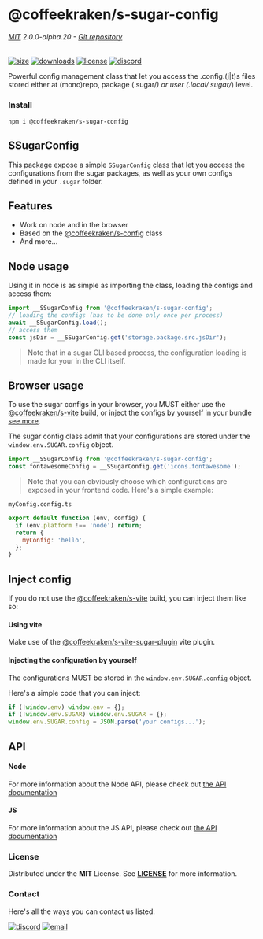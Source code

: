 <!-- This file has been generated using
     the "@coffeekraken/s-markdown-builder" package.
     !!! Do not edit it directly... -->


<!-- header -->
# @coffeekraken/s-sugar-config

###### [MIT](./license) 2.0.0-alpha.20 - [Git repository]()

<!-- shields -->
[![size](https://shields.io/bundlephobia/min/@coffeekraken/s-sugar-config?style=for-the-badge)](https://www.npmjs.com/package/@coffeekraken/s-sugar-config)
[![downloads](https://shields.io/npm/dm/@coffeekraken/s-sugar-config?style=for-the-badge)](https://www.npmjs.com/package/@coffeekraken/s-sugar-config)
[![license](https://shields.io/npm/l/@coffeekraken/s-sugar-config?style=for-the-badge)](./LICENSE)
[![discord](https://img.shields.io/discord/940362961682333767?color=5100FF&amp;label=Join%20us%20on%20Discord&amp;style=for-the-badge)](https://discord.gg/HzycksDJ)

<!-- description -->
Powerful config management class that let you access the .config.(j|t)s files stored either at (mono)repo, package (.sugar/*) or user (.local/.sugar/*) level.

<!-- install -->
### Install

```shell
npm i @coffeekraken/s-sugar-config

```

<!-- body -->

<!--
/**
* @name            README
* @namespace       doc
* @type            Markdown
* @platform        md
* @status          stable
* @menu            Documentation           /doc/readme
*
* @since           2.0.0
* @author    Olivier Bossel <olivier.bossel@gmail.com> (https://coffeekraken.io)
*/
-->

## SSugarConfig

This package expose a simple `SSugarConfig` class that let you access the configurations from the sugar packages, as well as your own configs defined in your `.sugar` folder.

## Features

-   Work on node and in the browser
-   Based on the [@coffeekraken/s-config](/package/@coffeekraken/s-config/doc/readme) class
-   And more...

## Node usage

Using it in node is as simple as importing the class, loading the configs and access them:

```js
import __SSugarConfig from '@coffeekraken/s-sugar-config';
// loading the configs (has to be done only once per process)
await __SSugarConfig.load();
// access them
const jsDir = __SSugarConfig.get('storage.package.src.jsDir');

```

> Note that in a sugar CLI based process, the configuration loading is made for your in the CLI itself.

## Browser usage

To use the sugar configs in your browser, you MUST either use the [@coffeekraken/s-vite](/package/@coffeekraken/s-vite) build, or inject the configs by yourself in your bundle [see more](#inject-config).

The sugar config class admit that your configurations are stored under the `window.env.SUGAR.config` object.

```js
import __SSugarConfig from '@coffeekraken/s-sugar-config';
const fontawesomeConfig = __SSugarConfig.get('icons.fontawesome');

```

> Note that you can obviously choose which configurations are exposed in your frontend code. Here's a simple example:

`myConfig.config.ts`

```js
export default function (env, config) {
  if (env.platform !== 'node') return;
  return {
    myConfig: 'hello',
  };
}

```

## Inject config

If you do not use the [@coffeekraken/s-vite](/package/@coffeekraken/s-vite) build, you can inject them like so:

#### Using vite

Make use of the [@coffeekraken/s-vite-sugar-plugin](/package/@coffeekraken/s-vite-sugar-plugin) vite plugin.

#### Injecting the configuration by yourself

The configurations MUST be stored in the `window.env.SUGAR.config` object.

Here's a simple code that you can inject:

```js
if (!window.env) window.env = {};
if (!window.env.SUGAR) window.env.SUGAR = {};
window.env.SUGAR.config = JSON.parse('your configs...');

```

## API

#### Node

For more information about the Node API, please check out [the API documentation](/api/@coffeekraken.s-sugar-config.node.SSugarConfig)

#### JS

For more information about the JS API, please check out [the API documentation](/api/@coffeekraken.s-sugar-config.js.SSugarConfig)


<!-- license -->
### License

Distributed under the **MIT** License. See **[LICENSE](./license)** for more information.

<!-- contact -->
### Contact

Here's all the ways you can contact us listed:

[![discord](https://img.shields.io/badge/Join%20us%20on%20discord-Join-blueviolet?style=[config.shieldsio.style]&amp;logo=discord)](https://discord.gg/HzycksDJ)
[![email](https://img.shields.io/badge/Email%20us-Go-green?style=[config.shieldsio.style]&amp;logo=Mail.Ru)](mailto:olivier.bossel@gmail.com)
